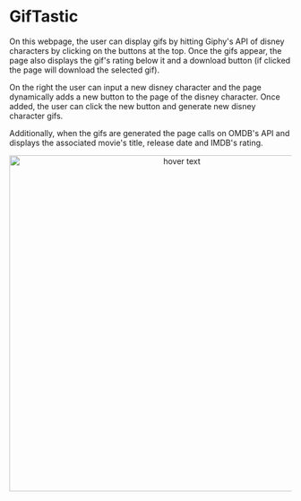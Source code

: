 # GifTastic

On this webpage, the user can display gifs by hitting Giphy's API of disney characters by clicking on the buttons at the top. Once the gifs appear, the page also displays the gif's rating below it and a download button (if clicked the page will download the selected gif). 

On the right the user can input a new disney character and the page dynamically adds a new button to the page of the disney character. Once added, the user can click the new button and generate new disney character gifs.

Additionally, when the gifs are generated the page calls on OMDB's API and displays the associated movie's title, release date and IMDB's rating.

<p align="center">
  <img src="assets/images/test.png" width="600" title="hover text">
</p>



